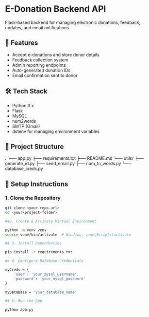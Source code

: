 # E-Donation Backend API

Flask-based backend for managing electronic donations, feedback, updates, and email notifications.

## 🚀 Features

- Accept e-donations and store donor details
- Feedback collection system
- Admin reporting endpoints
- Auto-generated donation IDs
- Email confirmation sent to donor

## 🛠 Tech Stack

- Python 3.x
- Flask
- MySQL
- num2words
- SMTP (Gmail)
- dotenv for managing environment variables

## 📁 Project Structure

.
├── app.py
├── requirements.txt
├── README.md
└── utils/
    ├── generate_id.py
    ├── send_email.py
    ├── num_to_words.py
    └── database_creds.py


## 🧩 Setup Instructions

### 1. Clone the Repository

```bash
git clone <your-repo-url>
cd <your-project-folder>

##2. Create & Activate Virtual Environment

python -m venv venv
source venv/bin/activate  # Windows: venv\Scripts\activate

## 3. Install Dependencies

pip install -r requirements.txt

## 4. Configure Database Credentials

myCreds = {
    'user': 'your_mysql_username',
    'password': 'your_mysql_password'
}

myDataBase = 'your_database_name'

## 5. Run the App

python app.py

